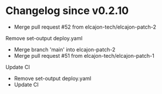 # Changelog since v0.2.10
- Merge pull request #52 from elcajon-tech/elcajon-patch-2

Remove set-output deploy.yaml 
- Merge branch 'main' into elcajon-patch-2 
- Merge pull request #51 from elcajon-tech/elcajon-patch-1

Update CI 
- Remove set-output deploy.yaml 
- Update CI 
